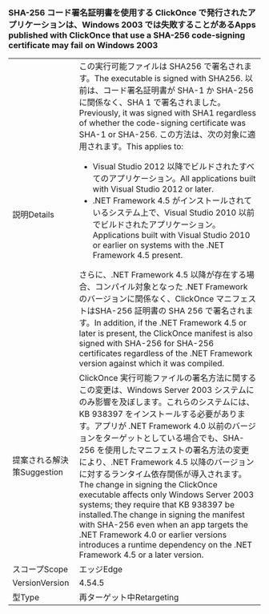 ### <a name="apps-published-with-clickonce-that-use-a-sha-256-code-signing-certificate-may-fail-on-windows-2003"></a><span data-ttu-id="7b4bc-101">SHA-256 コード署名証明書を使用する ClickOnce で発行されたアプリケーションは、Windows 2003 では失敗することがある</span><span class="sxs-lookup"><span data-stu-id="7b4bc-101">Apps published with ClickOnce that use a SHA-256 code-signing certificate may fail on Windows 2003</span></span>

|   |   |
|---|---|
|<span data-ttu-id="7b4bc-102">説明</span><span class="sxs-lookup"><span data-stu-id="7b4bc-102">Details</span></span>|<span data-ttu-id="7b4bc-103">この実行可能ファイルは SHA256 で署名されます。</span><span class="sxs-lookup"><span data-stu-id="7b4bc-103">The executable is signed with SHA256.</span></span> <span data-ttu-id="7b4bc-104">以前は、コード署名証明書が SHA-1 か SHA-256 に関係なく、SHA 1 で署名されました。</span><span class="sxs-lookup"><span data-stu-id="7b4bc-104">Previously, it was signed with SHA1 regardless of whether the code-signing certificate was SHA-1 or SHA-256.</span></span> <span data-ttu-id="7b4bc-105">この方法は、次の対象に適用されます。</span><span class="sxs-lookup"><span data-stu-id="7b4bc-105">This applies to:</span></span><ul><li><span data-ttu-id="7b4bc-106">Visual Studio 2012 以降でビルドされたすべてのアプリケーション。</span><span class="sxs-lookup"><span data-stu-id="7b4bc-106">All applications built with Visual Studio 2012 or later.</span></span></li><li><span data-ttu-id="7b4bc-107">.NET Framework 4.5 がインストールされているシステム上で、Visual Studio 2010 以前でビルドされたアプリケーション。</span><span class="sxs-lookup"><span data-stu-id="7b4bc-107">Applications built with Visual Studio 2010 or earlier on systems with the .NET Framework 4.5 present.</span></span></li></ul><span data-ttu-id="7b4bc-108">さらに、.NET Framework 4.5 以降が存在する場合、コンパイル対象となった .NET Framework のバージョンに関係なく、ClickOnce マニフェストはSHA-256 証明書の SHA 256 で署名されます。</span><span class="sxs-lookup"><span data-stu-id="7b4bc-108">In addition, if the .NET Framework 4.5 or later is present, the ClickOnce manifest is also signed with SHA-256 for SHA-256 certificates regardless of the .NET Framework version against which it was compiled.</span></span>|
|<span data-ttu-id="7b4bc-109">提案される解決策</span><span class="sxs-lookup"><span data-stu-id="7b4bc-109">Suggestion</span></span>|<span data-ttu-id="7b4bc-110">ClickOnce 実行可能ファイルの署名方法に関するこの変更は、Windows Server 2003 システムにのみ影響を及ぼします。これらのシステムには、KB 938397 をインストールする必要があります。アプリが .NET Framework 4.0 以前のバージョンをターゲットとしている場合でも、SHA-256 を使用したマニフェストの署名方法の変更により、.NET Framework 4.5 以降のバージョンに対するランタイム依存関係が導入されます。</span><span class="sxs-lookup"><span data-stu-id="7b4bc-110">The change in signing the ClickOnce executable affects only Windows Server 2003 systems; they require that KB 938397 be installed.The change in signing the manifest with SHA-256 even when an app targets the .NET Framework 4.0 or earlier versions introduces a runtime dependency on the .NET Framework 4.5 or a later version.</span></span>|
|<span data-ttu-id="7b4bc-111">スコープ</span><span class="sxs-lookup"><span data-stu-id="7b4bc-111">Scope</span></span>|<span data-ttu-id="7b4bc-112">エッジ</span><span class="sxs-lookup"><span data-stu-id="7b4bc-112">Edge</span></span>|
|<span data-ttu-id="7b4bc-113">Version</span><span class="sxs-lookup"><span data-stu-id="7b4bc-113">Version</span></span>|<span data-ttu-id="7b4bc-114">4.5</span><span class="sxs-lookup"><span data-stu-id="7b4bc-114">4.5</span></span>|
|<span data-ttu-id="7b4bc-115">型</span><span class="sxs-lookup"><span data-stu-id="7b4bc-115">Type</span></span>|<span data-ttu-id="7b4bc-116">再ターゲット中</span><span class="sxs-lookup"><span data-stu-id="7b4bc-116">Retargeting</span></span>|

